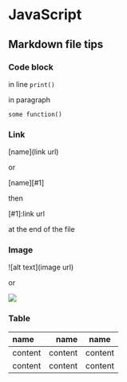 # JavaScript
## Markdown file tips
### Code block
in line `print()`

in paragraph 
```
some function()

```
### Link

[name](link url)

or 

[name][#1]

then

[#1]:link url 

at the end of the file

### Image

![alt text](image url)

or 

<img src="image url" style="?">


### Table

| name | name  | name  |
| :-----| ----: | :----: |
| content | content | content |
| content | content | content |
